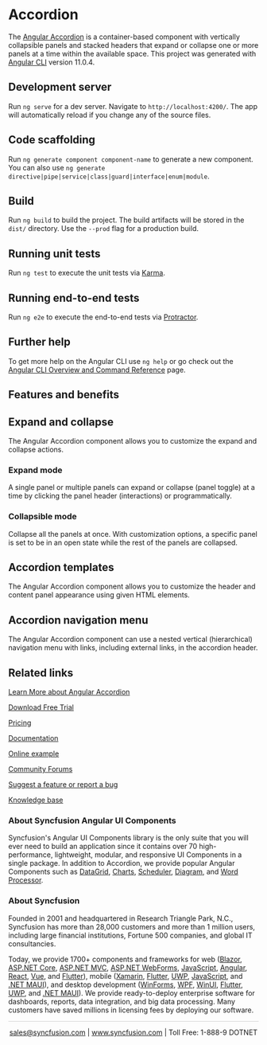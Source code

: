 # Accordion

The [Angular Accordion](https://www.syncfusion.com/angular-ui-components/angular-accordion?utm_source=github&utm_medium=listing&utm_campaign=angular-accordion-github-samples) is a container-based component with vertically collapsible panels and stacked headers that expand or collapse one or more panels at a time within the available space. This project was generated with [Angular CLI](https://github.com/angular/angular-cli) version 11.0.4.

## Development server

Run `ng serve` for a dev server. Navigate to `http://localhost:4200/`. The app will automatically reload if you change any of the source files.

## Code scaffolding

Run `ng generate component component-name` to generate a new component. You can also use `ng generate directive|pipe|service|class|guard|interface|enum|module`.

## Build

Run `ng build` to build the project. The build artifacts will be stored in the `dist/` directory. Use the `--prod` flag for a production build.

## Running unit tests

Run `ng test` to execute the unit tests via [Karma](https://karma-runner.github.io).

## Running end-to-end tests

Run `ng e2e` to execute the end-to-end tests via [Protractor](http://www.protractortest.org/).

## Further help

To get more help on the Angular CLI use `ng help` or go check out the [Angular CLI Overview and Command Reference](https://angular.io/cli) page.

## Features and benefits
## Expand and collapse

The Angular Accordion component allows you to customize the expand and collapse actions.

### Expand mode

A single panel or multiple panels can expand or collapse (panel toggle) at a time by clicking the panel header (interactions) or programmatically.

### Collapsible mode

Collapse all the panels at once. With customization options, a specific panel is set to be in an open state while the rest of the panels are collapsed.

## Accordion templates

The Angular Accordion component allows you to customize the header and content panel appearance using given HTML elements.

## Accordion navigation menu

The Angular Accordion component can use a nested vertical (hierarchical) navigation menu with links, including external links, in the accordion header.

## Related links
[Learn More about Angular Accordion](https://www.syncfusion.com/angular-ui-components/angular-accordion?utm_source=github&utm_medium=listing&utm_campaign=angular-accordion-github-samples)

[Download Free Trial](https://www.syncfusion.com/downloads/angular?utm_source=github&utm_medium=listing&utm_campaign=angular-accordion-github-samples)

[Pricing](https://www.syncfusion.com/sales/products/angular?utm_source=github&utm_medium=listing&utm_campaign=angular-accordion-github-samples)

[Documentation](https://ej2.syncfusion.com/angular/documentation/accordion/getting-started/?utm_source=github&utm_medium=listing&utm_campaign=angular-accordion-github-samples)

[Online example](https://ej2.syncfusion.com/angular/demos/#/bootstrap5/accordion/default?utm_source=github&utm_medium=listing&utm_campaign=angular-accordion-github-samples)

[Community Forums](https://www.syncfusion.com/forums/angular-components?utm_source=github&utm_medium=listing&utm_campaign=angular-accordion-github-samples)

[Suggest a feature or report a bug](https://www.syncfusion.com/feedback/angular?utm_source=github&utm_medium=listing&utm_campaign=angular-accordion-github-samples)

[Knowledge base](https://www.syncfusion.com/kb/angular-components?utm_source=github&utm_medium=listing&utm_campaign=angular-accordion-github-samples)

### About Syncfusion Angular UI Components

Syncfusion's Angular UI Components library is the only suite that you will ever need to build an application since it contains over 70 high-performance, lightweight, modular, and responsive UI Components in a single package. In addition to Accordion, we provide popular Angular Components such as [DataGrid](https://www.syncfusion.com/angular-ui-components/angular-grid?utm_source=github&utm_medium=listing&utm_campaign=angular-accordion-github-samples), [Charts](https://www.syncfusion.com/angular-ui-components/angular-charts?utm_source=github&utm_medium=listing&utm_campaign=angular-accordion-github-samples), [Scheduler](https://www.syncfusion.com/angular-ui-components/angular-scheduler?utm_source=github&utm_medium=listing&utm_campaign=angular-accordion-github-samples), [Diagram](https://www.syncfusion.com/angular-ui-components/angular-diagram?utm_source=github&utm_medium=listing&utm_campaign=angular-accordion-github-samples), and [Word Processor](https://www.syncfusion.com/angular-ui-components/angular-word-processor?utm_source=github&utm_medium=listing&utm_campaign=angular-accordion-github-samples).

### About Syncfusion

Founded in 2001 and headquartered in Research Triangle Park, N.C., Syncfusion has more than 28,000 customers and more than 1 million users, including large financial institutions, Fortune 500 companies, and global IT consultancies.

Today, we provide 1700+ components and frameworks for web ([Blazor](https://www.syncfusion.com/blazor-components?utm_source=github&utm_medium=listing&utm_campaign=angular-accordion-github-samples), [ASP.NET Core](https://www.syncfusion.com/aspnet-core-ui-controls?utm_source=github&utm_medium=listing&utm_campaign=angular-accordion-github-samples), [ASP.NET MVC](https://www.syncfusion.com/aspnet-mvc-ui-controls?utm_source=github&utm_medium=listing&utm_campaign=angular-accordion-github-samples), [ASP.NET WebForms](https://www.syncfusion.com/jquery/aspnet-webforms-ui-controls?utm_source=github&utm_medium=listing&utm_campaign=angular-accordion-github-samples), [JavaScript](https://www.syncfusion.com/javascript-ui-controls?utm_source=github&utm_medium=listing&utm_campaign=angular-accordion-github-samples), [Angular](https://www.syncfusion.com/angular-ui-components?utm_source=github&utm_medium=listing&utm_campaign=angular-accordion-github-samples), [React](https://www.syncfusion.com/react-ui-components?utm_source=github&utm_medium=listing&utm_campaign=angular-accordion-github-samples), [Vue](https://www.syncfusion.com/vue-ui-components?utm_source=github&utm_medium=listing&utm_campaign=angular-accordion-github-samples), and [Flutter](https://www.syncfusion.com/flutter-widgets?utm_source=github&utm_medium=listing&utm_campaign=angular-accordion-github-samples)), mobile ([Xamarin](https://www.syncfusion.com/xamarin-ui-controls?utm_source=github&utm_medium=listing&utm_campaign=angular-accordion-github-samples), [Flutter](https://www.syncfusion.com/flutter-widgets?utm_source=github&utm_medium=listing&utm_campaign=angular-accordion-github-samples), [UWP](https://www.syncfusion.com/uwp-ui-controls?utm_source=github&utm_medium=listing&utm_campaign=angular-accordion-github-samples), [JavaScript](https://www.syncfusion.com/javascript-ui-controls?utm_source=github&utm_medium=listing&utm_campaign=angular-accordion-github-samples), and [.NET MAUI](https://www.syncfusion.com/maui-controls?utm_source=github&utm_medium=listing&utm_campaign=angular-accordion-github-samples)), and desktop development ([WinForms](https://www.syncfusion.com/winforms-ui-controls?utm_source=github&utm_medium=listing&utm_campaign=angular-accordion-github-samples), [WPF](https://www.syncfusion.com/wpf-controls?utm_source=github&utm_medium=listing&utm_campaign=angular-accordion-github-samples), [WinUI](https://www.syncfusion.com/winui-controls?utm_source=github&utm_medium=listing&utm_campaign=angular-accordion-github-samples), [Flutter](https://www.syncfusion.com/flutter-widgets?utm_source=github&utm_medium=listing&utm_campaign=angular-accordion-github-samples), [UWP](https://www.syncfusion.com/uwp-ui-controls?utm_source=github&utm_medium=listing&utm_campaign=angular-accordion-github-samples), and [.NET MAUI](https://www.syncfusion.com/maui-controls?utm_source=github&utm_medium=listing&utm_campaign=angular-accordion-github-samples)). We provide ready-to-deploy enterprise software for dashboards, reports, data integration, and big data processing. Many customers have saved millions in licensing fees by deploying our software.

<hr style="height:0.3px;border:none;color:lightgrey;background-color:lightgrey;" />

<p align="center">
<a href="mailto:sales@syncfusion.com?Subject=Syncfusion Angular Accordion - GitHub" target="_top">sales@syncfusion.com</a> | <a href="https://www.syncfusion.com?utm_source=github&utm_medium=listing&utm_campaign=angular-accordion-github-samples)">www.syncfusion.com</a> | Toll Free: 1-888-9 DOTNET <br>
</p>

